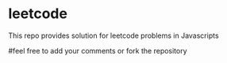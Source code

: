 # leetcode
This repo provides solution for leetcode problems in Javascripts

#feel free to add your comments or fork the repository